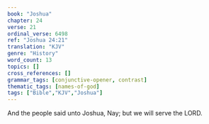 ```yaml
---
book: "Joshua"
chapter: 24
verse: 21
ordinal_verse: 6498
ref: "Joshua 24:21"
translation: "KJV"
genre: "History"
word_count: 13
topics: []
cross_references: []
grammar_tags: [conjunctive-opener, contrast]
thematic_tags: [names-of-god]
tags: ["Bible","KJV","Joshua"]
---
```

And the people said unto Joshua, Nay; but we will serve the LORD.
